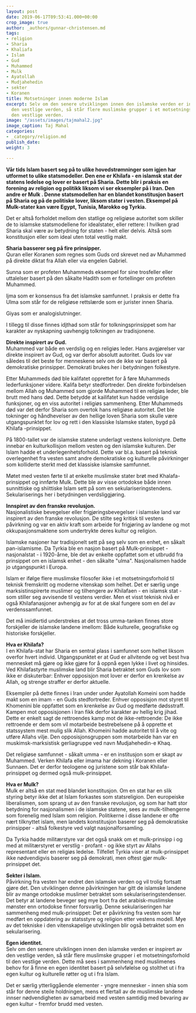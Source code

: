 ```yaml
---
layout: post
date: 2019-06-17T09:53:41.000+00:00
crop_image: true
author: _authors/gunnar-christensen.md
tags:
- religion
- Sharia
- Khaliafa
- Islam
- Gud
- Muhammed
- Mulk
- Ayatollah
- Mudjahehedin
- sekter
- Koranen
title: Motsetninger innen moderne Islam
excerpt: Selv om den senere utviklingen innen den islamske verden er inspirert av
  den vestlige verden, så står flere muslimske grupper i et motsetningsforhold til
  den vestlige verden.
image: "/assets/images/tajmahal2.jpg"
image_caption: Taj Mahal
categories:
- _category/religion.md
publish_date: 
weight: 3

---
```

**Vår tids Islam basert seg på to ulike hovedstrømninger som igjen har utformet to ulike statsmodeller. Den ene er Khilafa - en islamsk stat der statens ledelse og lover er basert på Sharia. Dette blir i praksis en forening av religion og politikk liksom vi ser eksempler på i Iran. Den andre er Mulk . Denne statsmodellen har en blandet konstitusjon basert på Sharia og på de politiske lover, liksom stater i vesten. Eksempel på Mulk-stater kan være Egypt, Tunisia, Marokko og Tyrkia.**

Det er altså forholdet mellom den statlige og religiøse autoritet som skiller de to islamske statsmodellene for idealstater, eller rettere: I hvilken grad Sharia skal være av betydning for staten - helt eller delvis. Altså som konstitusjon eller som ideal uten total vestlig makt.

**Sharia basserer seg på fire prinsipper.**  
Quran eller Koranen som regnes som Guds ord skrevet ned av Muhammed på direkte diktat fra Allah eller via engelen Gabriel.

Sunna som er profeten Muhammeds eksempel for sine trosfeller eller uttalelser basert på den såkalte Hadith som er fortellinger om profeten Muhammed.

Ijma som er konsensus fra det islamske samfunnet. I praksis er dette fra Ulma som står for de religiøse rettslærde som er jurister innen Sharia.

Giyas som er analogislutninger.

I tillegg til disse finnes idjthad som står for tolkningsprinsippet som har karakter av nyskapning uavhengig tolkningen av tradisjonene.

**Direkte inspirert av Gud.**  
Muhammed var både en verdslig og en religiøs leder. Hans avgjørelser var direkte inspirert av Gud, og var derfor absolutt autoritet. Guds lov var således til det beste for menneskene selv om de ikke var basert på demokratiske prinsipper. Demokrati brukes her i betydningen folkestyre.

Etter Muhammeds død ble kalifatet opprettet for å føre Muhammeds lederfunksjoner videre. Kalifa betyr stedfortreder. Den direkte forbindelsen mellom Allah og Muhammed som gjorde Muhammed til en religiøs leder, ble brutt med hans død. Dette betydde at kailifatet kun hadde verdslige funksjoner, og en viss autoritet i religiøs sammenheng. Etter Muhammeds død var det derfor Sharia som overtok hans religiøse autoritet. Det ble tokninger og håndhevelser av den hellige loven Sharia som skulle være utgangspunktet for lov og rett i den klassiske Islamske staten, bygd på Khilafa -prinsippet.

På 1800-tallet var de islamske statene underlagt vestens kolonistyre. Dette innebar en kulturkollisjon mellom vesten og den islamske kulturen. Der Islam hadde et underlegenhetsforhold. Dette var bl.a. basert på teknisk overlegenhet fra vesten samt andre demokratiske og kulturelle påvirkninger som kolliderte sterkt med det klassiske islamske samfunnet.

Møtet med vesten førte til at enkelte muslimske stater brøt med Khalafa-prinsippet og innførte Mulk. Dette ble av visse ortodokse både innen sunnittiske og shiittiske Islam sett på som en sekulariseringstendens. Sekulariserings her i betydningen verdsliggjøring.

**Innspiret av den franske revolusjon.**  
Nasjonalistiske bevegelser eller frigjøringsbevegelser i islamske land var inspirert av den franske revolusjon. De stilte seg kritisk til vestens påvirkning og var en aktiv kraft som arbeide for frigjøring av landene og mot okkupasjonsmaktene som undertrykte deres kultur og religion.

Islamske nasjoner har tradisjonelt sett på seg selv som en enhet, en såkalt pan-islamisme. Da Tyrkia ble en nasjon basert på Mulk-prinsippet - nasjonalstat - i 1920-årne, ble det av enkelte oppfattet som et utbrudd fra prinsippet om en islamsk enhet - den såkalte "ulma". Nasjonalismen hadde jo utgangspunkt i Europa.

Islam er ifølge flere muslimske filosofer ikke i et motsetningsforhold til teknisk fremskritt og moderne vitenskap som helhet. Det er særlig unge marksistinspirerte muslimer og tilhengere av Khilafaen - en islamsk stat - som stiller seg avvisende til vestens verdier. Men et visst teknisk nivå er også Khilafanasjoner avhengig av for at de skal fungere som en del av verdenssamfunnet.

Det må imidlertid understrekes at det tross umma-tanken finnes store forskjeller de islamske landene imellom: Både kulturelle, geografiske og historiske forskjeller.

**Hva er Khilafa?**  
I en Khilafa-stat har Sharia en sentral plass i samfunnet som helhet liksom overfor hvert individ. Utgangspunktet er at Gud er allvitende og vet best hva mennesket må gjøre og ikke gjøre for å oppnå egen lykke i livet og hinsides. Ved Khilafastyrte muslimske land blir Sharia betraktet som Guds lov som ikke er diskuterbar: Enhver opposisjon mot lover er derfor en krenkelse av Allah, og strenge straffer er derfor aktuelle.

Eksempler på dette finnes i Iran under under Ayatollah Komeini som hadde makt som en imam - en Guds stedfortreder. Enhver opposisjon mot styret til Khomenini ble oppfattet som en krenkelse av Gud og medførte dødsstraff. Kampen mot opposisjonen i Iran fikk derfor karakter av hellig krig jihad. Dette er enkelt sagt de rettroendes kamp mot de ikke-rettroende: De ikke rettroende er dem som vil motarbeide bestrebelsene på å opprette et statssystem mest mulig slik Allah. Khomeini hadde autoritet til å vite og utføre Allahs vilje. Den opposisjonsgruppen som motarbeide han var en muskimsk-marksistisk gerliagruppe ved navn Mudjahehedin-e Khaq.

Det religiøse samfunnet - såkalt umma - er en institusjon som er skapt av Muhammed. Verken Khilafa eller imama har dekning i Koranen eller Sunnaen. Det er derfor teologene og juristene som står bak Khilafa-prinsippet og dermed også mulk-prinsippet.

**Hva er Mulk?**  
Mulk er altså en stat med blandet konstitusjon. Om en stat har en slik styring betyr ikke det at Islam forkastes som statsreligion. Den europeiske liberalismen, som sprang ut av den franske revolusjon, og som har hatt stor betydning for nasjonalismen i de islamske statene, sees av mulk-tilhengerne som forenelig med Islam som religion. Politikerne i disse landene er ofte nært tilknyttet islam, men landets konstitusjon baserer seg på demokratiske prinsipper - altså folkestyre ved valgt nasjonalforsamling.

Da Tyrkia hadde militærstyre var det også snakk om et mulk-prinsipp i og med at militærstyret er verstlig - profant - og ikke styrt av Allahs representant eller en religiøs ledelse. Tilfellet Tyrkia viser at mulk-prinsippet ikke nødvendigvis baserer seg på demokrati, men oftest gjør mulk-prinsippet det.

**Sekter i Islam.**  
Påvirkning fra vesten har endret den islamske verden og vil trolig fortsatt gjøre det. Den utviklingen denne påvirkningen har gitt de islamske landene blir av mange ortodokse muslimer betraktet som sekulariseringstendenser. Det betyr at landene beveger seg mye bort fra det arabisk-muslimske mønster enn ortodokse finner forsvarlig. Denne sekulariseringen har sammenheng med mulk-prinsippet: Det er påvirkning fra vesten som har medført en oppdatering av statsstyre og religion etter vestens modell. Mye av det tekniske i den vitenskapelige utviklingen blir også betraktet som en sekularisering.

**Egen identitet.**  
Selv om den senere utviklingen innen den islamske verden er inspirert av den vestlige verden, så står flere muslimske grupper i et motsetningsforhold til den vestlige verden. Dette må sees i sammenheng med muslimenes behov for å finne en egen identitet basert på selvfølelse og stolthet ut i fra egen kultur og kulturelle røtter og ut i fra Islam.

Det er særlig ytterliggående elementer - yngre mennesker - innen shia som står for denne steile holdningen, mens et flertall av de muslimske landene innser nødvendigheten av samarbeid med vesten samtidig med bevaring av egen kultur - fremfor brudd med vesten.